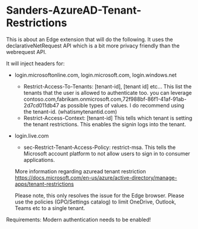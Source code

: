 # Sanders-AzureAD-Tenant-Restrictions
This is about an Edge extension that will do the following.
It uses the declarativeNetRequest API which is a bit more privacy friendly than the webrequest API.


It will inject headers for:

- login.microsoftonline.com, login.microsoft.com, login.windows.net
  - Restrict-Access-To-Tenants:  [tenant-id], [tenant id] etc... This list the tenants that the user is allowed to authenticate too.
  you can leverage contoso.com,fabrikam.onmicrosoft.com,72f988bf-86f1-41af-91ab-2d7cd011db47 as possible types of values. I do recommend using the tenant-id. (whatismytenantid.com)
  - Restrict-Access-Context: [tenant-id] This tells which tenant is setting the tenant restrictions. This enables the signin logs into the tenant.
- login.live.com
  - sec-Restrict-Tenant-Access-Policy: restrict-msa. This tells the Microsoft account platform to not allow users to sign in to consumer applications.
  
  
  More information regarding azuread tenant restriction
  https://docs.microsoft.com/en-us/azure/active-directory/manage-apps/tenant-restrictions
  
  Please note, this only resolves the issue for the Edge browser.
  Please use the policies (GPO/Settings catalog) to limit OneDrive, Outlook, Teams etc to a single tenant.
  
 
Requirements:
  Modern authentication needs to be enabled!
